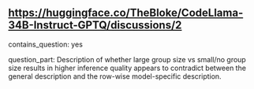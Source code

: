 ## https://huggingface.co/TheBloke/CodeLlama-34B-Instruct-GPTQ/discussions/2

contains_question: yes

question_part: Description of whether large group size vs small/no group size results in higher inference quality appears to contradict between the general description and the row-wise model-specific description.